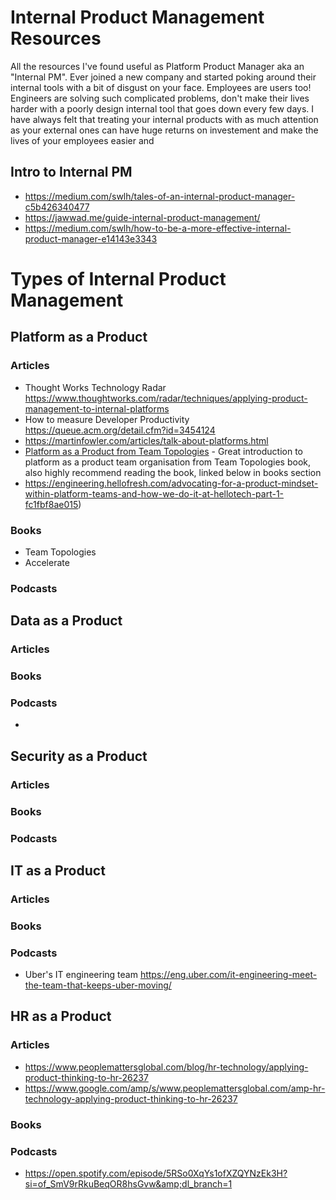 # Internal Product Management Resources
All the resources I've found useful as Platform Product Manager aka an "Internal PM". Ever joined a new company and started poking around their internal tools with a bit of disgust on your face. Employees are users too! Engineers are solving such complicated problems, don't make their lives harder with a poorly design internal tool that goes down every few days. I have always felt that treating your internal products with as much attention as your external ones can have huge returns on investement and make the lives of your employees easier and 

## Intro to Internal PM
- https://medium.com/swlh/tales-of-an-internal-product-manager-c5b426340477
- https://jawwad.me/guide-internal-product-management/
- https://medium.com/swlh/how-to-be-a-more-effective-internal-product-manager-e14143e3343

# Types of Internal Product Management 

## Platform as a Product

### Articles
- Thought Works Technology Radar https://www.thoughtworks.com/radar/techniques/applying-product-management-to-internal-platforms
- How to measure Developer Productivity https://queue.acm.org/detail.cfm?id=3454124
- https://martinfowler.com/articles/talk-about-platforms.html
- [Platform as a Product from Team Topologies](https://teamtopologies.com/events/2021/04/29/wtf-is-platform-as-a-product-2nd-edition) - Great introduction to platform as a product team organisation from Team Topologies book, also highly recommend reading the book, linked below  in books section 
- https://engineering.hellofresh.com/advocating-for-a-product-mindset-within-platform-teams-and-how-we-do-it-at-hellotech-part-1-fc1fbf8ae015) 

### Books 
- Team Topologies 
- Accelerate 

### Podcasts 



## Data as a Product 
### Articles
### Books
### Podcasts 
- 
## Security as a Product 
### Articles
### Books
### Podcasts 

## IT as a Product 
### Articles
### Books
### Podcasts 
- Uber's IT engineering team <https://eng.uber.com/it-engineering-meet-the-team-that-keeps-uber-moving/> 

 

## HR as a Product 

### Articles
- https://www.peoplemattersglobal.com/blog/hr-technology/applying-product-thinking-to-hr-26237
- https://www.google.com/amp/s/www.peoplemattersglobal.com/amp-hr-technology-applying-product-thinking-to-hr-26237

### Books 

### Podcasts 
- https://open.spotify.com/episode/5RSo0XqYs1ofXZQYNzEk3H?si=of_SmV9rRkuBeqOR8hsGvw&amp;dl_branch=1





